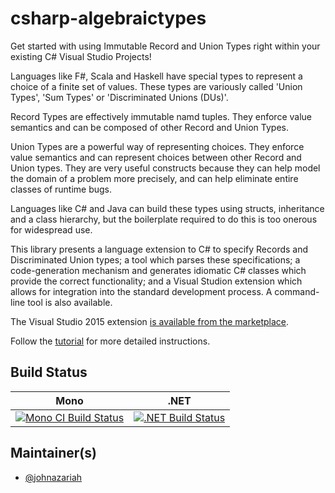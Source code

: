 # csharp-algebraictypes

Get started with using Immutable Record and Union Types right within your existing C# Visual Studio Projects!

Languages like F#, Scala and Haskell have special types to represent a choice of a finite set of values. These types are variously called 'Union Types', 'Sum Types' or 'Discriminated Unions (DUs)'.

Record Types are effectively immutable namd tuples. They enforce value semantics and can be composed of other Record and Union Types.

Union Types are a powerful way of representing choices. They enforce value semantics and can represent choices between other Record and Union types. They are very useful constructs because they can help model the domain of a problem more precisely, and can help eliminate entire classes of runtime bugs.

Languages like C# and Java can build these types using structs, inheritance and a class hierarchy, but the boilerplate required to do this is too onerous for widespread use.

This library presents a language extension to C# to specify Records and Discriminated Union types; a tool which parses these specifications; a code-generation mechanism and generates idiomatic C# classes which provide the correct functionality; and a Visual Studion extension which allows for integration into the standard development process. A command-line tool is also available. 

The Visual Studio 2015 extension [is available from the marketplace](https://marketplace.visualstudio.com/items?itemName=JohnAzariah.CUnionTypes).

Follow the [tutorial](https://johnazariah.github.io/csharp-algebraictypes/tutorial.html) for more detailed instructions.

## Build Status

Mono | .NET
---- | ----
[![Mono CI Build Status](https://img.shields.io/travis/johnazariah/csharp-uniontypes/master.svg)](https://travis-ci.org/johnazariah/csharp-uniontypes) | [![.NET Build Status](https://img.shields.io/appveyor/ci/johnazariah/csharp-uniontypes/master.svg)](https://ci.appveyor.com/project/johnazariah/csharp-uniontypes)

## Maintainer(s)

- [@johnazariah](https://github.com/johnazariah)
